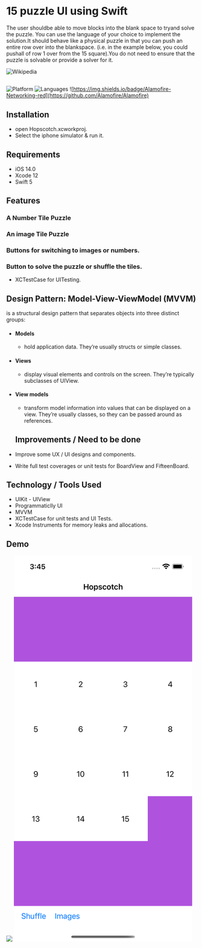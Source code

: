 # 15 puzzle UI using Swift

The user shouldbe able to move blocks into the blank space to tryand solve the puzzle. You can use the language of your choice to implement the solution.It should behave like a physical puzzle in that you can push an entire row over into the blankspace. (i.e. in the example below, you could pushall of row 1 over from the 15 square).You do not need to ensure that the puzzle is solvable or provide a solver for it.

![Wikipedia](https://en.wikipedia.org/wiki/15_puzzle)

## 

![Platform](https://img.shields.io/badge/Platform-iOS-orange.svg)
![Languages](https://img.shields.io/badge/Language-Swift-orange.svg)
![https://img.shields.io/badge/Alamofire-Networking-red](https://github.com/Alamofire/Alamofire)

## Installation
- open Hopscotch.xcworkproj. 
 - Select the iphone simulator & run it.


## Requirements

- iOS 14.0
- Xcode 12
- Swift 5

## Features
###  A Number Tile Puzzle

### An image Tile Puzzle

### Buttons for switching to images or numbers.

### Button to solve the puzzle or shuffle the tiles.

- XCTestCase for UITesting.


## Design Pattern: Model-View-ViewModel (MVVM)
is a structural design pattern that separates objects into three distinct groups:
- #### Models 
  - hold application data. They’re usually structs or simple classes.
- #### Views 
  - display visual elements and controls on the screen. They’re typically subclasses of UIView.
- #### View models
  - transform model information into values that can be displayed on a view. They’re usually classes, so they can be passed around as references.
  
  
  ## Improvements / Need to be done
  
- Improve some UX / UI designs and components.
- Write full test coverages or unit tests for BoardView and FifteenBoard.


## Technology / Tools Used
- UIKit - UIView
- Programmaticlly UI
- MVVM
- XCTestCase for unit tests and UI Tests.
- Xcode Instruments for memory leaks and allocations.

## Demo
![](hopscotch.gif)
![](hopscotch.png)


